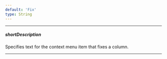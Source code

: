 ```yaml
---
default: 'Fix'
type: String
---
```

---
##### shortDescription
Specifies text for the context menu item that fixes a column.

---
